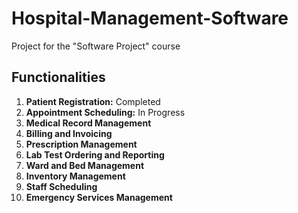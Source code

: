 # Hospital-Management-Software
Project for the "Software Project" course

## Functionalities
1. **Patient Registration:** Completed
2. **Appointment Scheduling:** In Progress
3. **Medical Record Management**
4. **Billing and Invoicing**
5. **Prescription Management**
6. **Lab Test Ordering and Reporting**
7. **Ward and Bed Management**
8. **Inventory Management**
9. **Staff Scheduling**
10. **Emergency Services Management**

